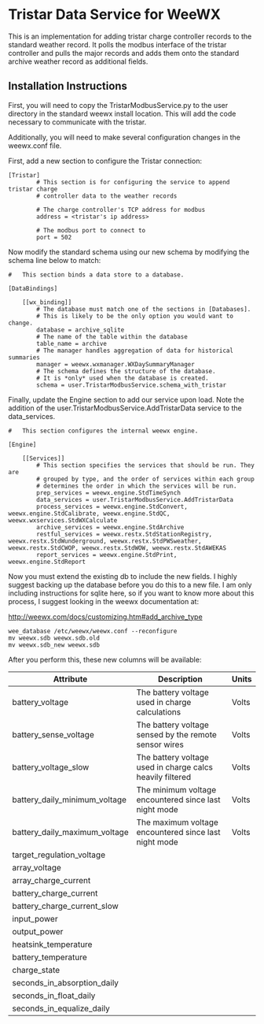 # Tristar Data Service for WeeWX

This is an implementation for adding tristar charge controller records
to the standard weather record.  It polls the modbus interface of the
tristar controller and pulls the major records and adds them onto
the standard archive weather record as additional fields.

## Installation Instructions
First, you will need to copy the TristarModbusService.py to the user
directory in the standard weewx install location.  This will add the
code necessary to communicate with the tristar.

Additionally, you will need to make several configuration changes in
the weewx.conf file.

First, add a new section to configure the Tristar connection:

```
[Tristar]
        # This section is for configuring the service to append tristar charge
        # controller data to the weather records

        # The charge controller's TCP address for modbus
        address = <tristar's ip address>

        # The modbus port to connect to
        port = 502

```

Now modify the standard schema using our new schema by modifying the
schema line below to match:

```
#   This section binds a data store to a database.

[DataBindings]

    [[wx_binding]]
        # The database must match one of the sections in [Databases].
        # This is likely to be the only option you would want to change.
        database = archive_sqlite
        # The name of the table within the database
        table_name = archive
        # The manager handles aggregation of data for historical summaries
        manager = weewx.wxmanager.WXDaySummaryManager
        # The schema defines the structure of the database.
        # It is *only* used when the database is created.
        schema = user.TristarModbusService.schema_with_tristar
```

Finally, update the Engine section to add our service upon load.  Note the
addition of the user.TristarModbusService.AddTristarData service to the
data_services.

```
#   This section configures the internal weewx engine.

[Engine]

    [[Services]]
        # This section specifies the services that should be run. They are
        # grouped by type, and the order of services within each group
        # determines the order in which the services will be run.
        prep_services = weewx.engine.StdTimeSynch
        data_services = user.TristarModbusService.AddTristarData
        process_services = weewx.engine.StdConvert, weewx.engine.StdCalibrate, weewx.engine.StdQC, weewx.wxservices.StdWXCalculate
        archive_services = weewx.engine.StdArchive
        restful_services = weewx.restx.StdStationRegistry, weewx.restx.StdWunderground, weewx.restx.StdPWSweather, weewx.restx.StdCWOP, weewx.restx.StdWOW, weewx.restx.StdAWEKAS
        report_services = weewx.engine.StdPrint, weewx.engine.StdReport
```

Now you must extend the existing db to include the new fields.  I highly
suggest backing up the database before you do this to a new file.  I am
only including instructions for sqlite here, so if you want to know more
about this process, I suggest looking in the weewx documentation at:

http://weewx.com/docs/customizing.htm#add_archive_type

```
wee_database /etc/weewx/weewx.conf --reconfigure
mv weewx.sdb weewx.sdb.old
mv weewx.sdb_new weewx.sdb
```

After you perform this, these new columns will be available:

| Attribute                       | Description                                                | Units |
| ------------------------------- | ---------------------------------------------------------- | ----- |
| battery_voltage                 | The battery voltage used in charge calculations            | Volts |
| battery_sense_voltage           | The battery voltage sensed by the remote sensor wires      | Volts |
| battery_voltage_slow            | The battery voltage used in charge calcs heavily filtered  | Volts | 
| battery_daily_minimum_voltage   | The minimum voltage encountered since last night mode      | Volts |
| battery_daily_maximum_voltage   | The maximum voltage encountered since last night mode      | Volts |
| target_regulation_voltage       | 
| array_voltage                   |
| array_charge_current            |
| battery_charge_current          |
| battery_charge_current_slow     |
| input_power                     |
| output_power                    |
| heatsink_temperature            |
| battery_temperature             |
| charge_state                    |
| seconds_in_absorption_daily     |
| seconds_in_float_daily          |
| seconds_in_equalize_daily       |